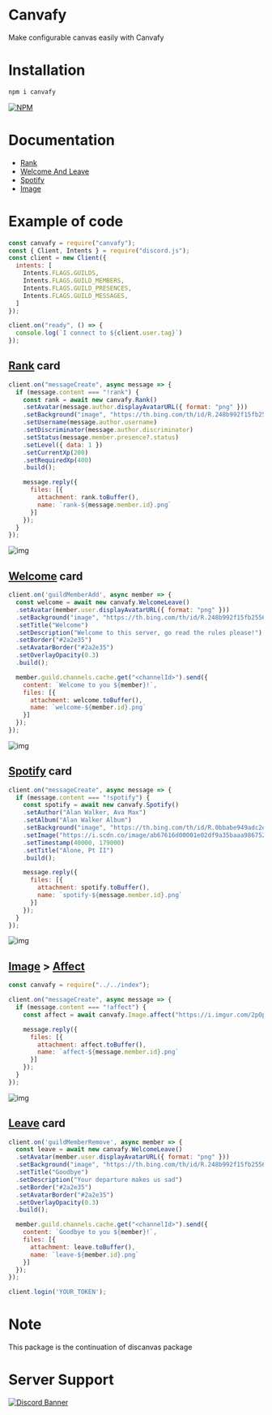 # Canvafy
Make configurable canvas easily with Canvafy

# Installation
```sh
npm i canvafy
```

[![NPM](https://nodei.co/npm/canvafy.png)](https://nodei.co/npm/canvafy/)

# Documentation
* [Rank](https://github.com/squarfiuz/canvafy/blob/main/docs/Rank.md)
* [Welcome And Leave](https://github.com/squarfiuz/canvafy/blob/main/docs/WelcomeLeave.md)
* [Spotify](https://github.com/squarfiuz/canvafy/blob/main/docs/Spotify.md)
* [Image](https://github.com/squarfiuz/canvafy/blob/main/docs/Image.md)

# Example of code

```js
const canvafy = require("canvafy");
const { Client, Intents } = require("discord.js");
const client = new Client({
  intents: [
    Intents.FLAGS.GUILDS,
    Intents.FLAGS.GUILD_MEMBERS,
    Intents.FLAGS.GUILD_PRESENCES,
    Intents.FLAGS.GUILD_MESSAGES,
  ]
});

client.on("ready", () => {
  console.log(`I connect to ${client.user.tag}`)
});
```

<h2><a href="https://github.com/squarfiuz/canvafy/blob/main/docs/Rank.md">Rank</a> card</h2>

```js
client.on("messageCreate", async message => {
  if (message.content === "!rank") {
    const rank = await new canvafy.Rank()
    .setAvatar(message.author.displayAvatarURL({ format: "png" }))
    .setBackground("image", "https://th.bing.com/th/id/R.248b992f15fb255621fa51ee0ca0cecb?rik=K8hIsVFACWQ8%2fw&pid=ImgRaw&r=0")
    .setUsername(message.author.username)
    .setDiscriminator(message.author.discriminator)
    .setStatus(message.member.presence?.status)
    .setLevel({ data: 1 })
    .setCurrentXp(200)
    .setRequiredXp(400)
    .build();

    message.reply({
      files: [{
        attachment: rank.toBuffer(),
        name: `rank-${message.member.id}.png`
      }]
    });
  }
});
```

![img](https://i.imgur.com/Tw6Upk2.png)

<h2><a href="https://github.com/squarfiuz/canvafy/blob/main/docs/WelcomeLeave.md">Welcome</a> card</h2>

```js
client.on('guildMemberAdd', async member => {
  const welcome = await new canvafy.WelcomeLeave()
  .setAvatar(member.user.displayAvatarURL({ format: "png" }))
  .setBackground("image", "https://th.bing.com/th/id/R.248b992f15fb255621fa51ee0ca0cecb?rik=K8hIsVFACWQ8%2fw&pid=ImgRaw&r=0")
  .setTitle("Welcome")
  .setDescription("Welcome to this server, go read the rules please!")
  .setBorder("#2a2e35")
  .setAvatarBorder("#2a2e35")
  .setOverlayOpacity(0.3)
  .build();

  member.guild.channels.cache.get("<channelId>").send({
    content: `Welcome to you ${member}!`,
    files: [{
      attachment: welcome.toBuffer(),
      name: `welcome-${member.id}.png`
    }]
  });
});
```

![img](https://i.imgur.com/qiopaJc.png)

<h2><a href="https://github.com/squarfiuz/canvafy/blob/main/docs/Spotify.md">Spotify</a> card</h2>

```js
client.on("messageCreate", async message => {
  if (message.content === "!spotify") {
    const spotify = await new canvafy.Spotify()
    .setAuthor("Alan Walker, Ava Max")
    .setAlbum("Alan Walker Album")
    .setBackground("image", "https://th.bing.com/th/id/R.0bbabe949adc2ea6c853eddad2f38519?rik=jshX8YIYBDnF4w&pid=ImgRaw&r=0")
    .setImage("https://i.scdn.co/image/ab67616d00001e02df9a35baaa98675256b35177")
    .setTimestamp(40000, 179000)
    .setTitle("Alone, Pt II")
    .build();

    message.reply({
      files: [{
        attachment: spotify.toBuffer(),
        name: `spotify-${message.member.id}.png`
      }]
    });
  }
});
```

![img](https://i.imgur.com/RY6uXqZ.png)

<h2><a href="https://github.com/squarfiuz/canvafy/blob/main/docs/Image.md">Image</a> > <a href="https://github.com/squarfiuz/canvafy/blob/main/docs/Image.md#affect">Affect</a></h2>

```js
const canvafy = require("../../index");

client.on("messageCreate", async message => {
  if (message.content === "!affect") {
    const affect = await canvafy.Image.affect("https://i.imgur.com/2pOpPKf.png");

    message.reply({
      files: [{
        attachment: affect.toBuffer(),
        name: `affect-${message.member.id}.png`
      }]
    });
  }
});
```

![img](https://i.imgur.com/P6MgEGp.png)


<h2><a href="https://github.com/squarfiuz/canvafy/blob/main/docs/WelcomeLeave.md">Leave</a> card</h2>

```js
client.on('guildMemberRemove', async member => {
  const leave = await new canvafy.WelcomeLeave()
  .setAvatar(member.user.displayAvatarURL({ format: "png" }))
  .setBackground("image", "https://th.bing.com/th/id/R.248b992f15fb255621fa51ee0ca0cecb?rik=K8hIsVFACWQ8%2fw&pid=ImgRaw&r=0")
  .setTitle("Goodbye")
  .setDescription("Your departure makes us sad")
  .setBorder("#2a2e35")
  .setAvatarBorder("#2a2e35")
  .setOverlayOpacity(0.3)
  .build();

  member.guild.channels.cache.get("<channelId>").send({
    content: `Goodbye to you ${member}!`,
    files: [{
      attachment: leave.toBuffer(),
      name: `leave-${member.id}.png`
    }]
  });
});

client.login('YOUR_TOKEN');
```

# Note
This package is the continuation of discanvas package

# Server Support 
[![Discord Banner](https://discordapp.com/api/guilds/759432409400999967/widget.png?style=banner2)](https://discord.gg/SgfzZPckVT)
